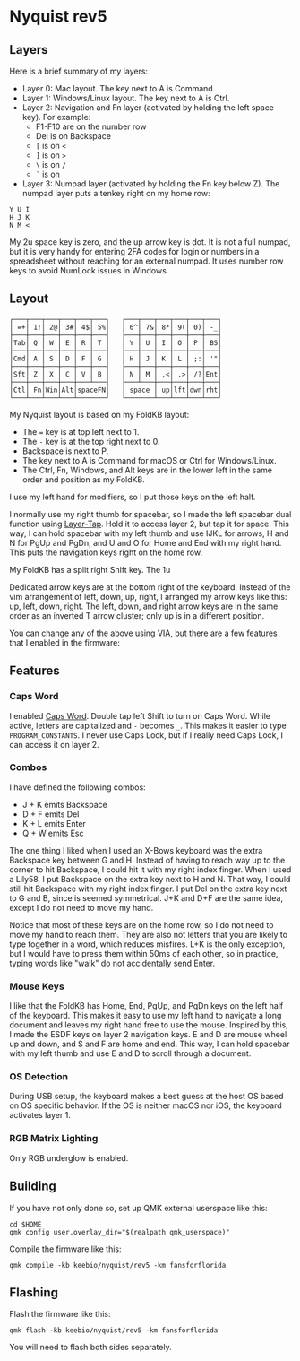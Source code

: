 # Nyquist rev5

## Layers

Here is a brief summary of my layers:

* Layer 0: Mac layout. The key next to A is Command.
* Layer 1: Windows/Linux layout. The key next to A is Ctrl.
* Layer 2: Navigation and Fn layer (activated by holding the left space key). For example:
  * F1-F10 are on the number row
  * Del is on Backspace
  * `[` is on `<`
  * `]` is on `>`
  * `\` is on `/`
  * `` ` `` is on `'`
* Layer 3: Numpad layer (activated by holding the Fn key below Z). The numpad layer puts a tenkey right on my home row:

```
Y U I
H J K
N M <
```

My 2u space key is zero, and the up arrow key is dot. It is not a full numpad, but it is very handy for entering 2FA codes for login or numbers in a spreadsheet without reaching for an external numpad. It uses number row keys to avoid NumLock issues in Windows.

## Layout

```
┌───┬───┬───┬───┬───┬───┐   ┌───┬───┬───┬───┬───┬───┐
│ =+│ 1!│ 2@│ 3#│ 4$│ 5%│   │ 6^│ 7&│ 8*│ 9(│ 0)│ -_│
├───┼───┼───┼───┼───┼───┤   ├───┼───┼───┼───┼───┼───┤
│Tab│ Q │ W │ E │ R │ T │   │ Y │ U │ I │ O │ P │ BS│
├───┼───┼───┼───┼───┼───┤   ├───┼───┼───┼───┼───┼───┤
│Cmd│ A │ S │ D │ F │ G │   │ H │ J │ K │ L │ ;:│ '"│
├───┼───┼───┼───┼───┼───┤   ├───┼───┼───┼───┼───┼───┤
│Sft│ Z │ X │ C │ V │ B │   │ N │ M │ ,<│ .>│ /?│Ent│
├───┼───┼───┼───┼───┴───┤   ├───┴───┼───┼───┼───┼───┤
│Ctl│ Fn│Win│Alt│spaceFN│   │ space │ up│lft│dwn│rht│
└───┴───┴───┴───┴───────┘   └───────┴───┴───┴───┴───┘
```

My Nyquist layout is based on my FoldKB layout:

* The `=` key is at top left next to 1.
* The `-` key is at the top right next to 0.
* Backspace is next to P.
* The key next to A is Command for macOS or Ctrl for Windows/Linux.
* The Ctrl, Fn, Windows, and Alt keys are in the lower left in the same order and position as my FoldKB.

I use my left hand for modifiers, so I put those keys on the left half.

I normally use my right thumb for spacebar, so I made the left spacebar dual function using [Layer-Tap](https://docs.qmk.fm/feature_layers?id=switching-and-toggling-layers). Hold it to access layer 2, but tap it for space. This way, I can hold spacebar with my left thumb and use IJKL for arrows, H and N for PgUp and PgDn, and U and O for Home and End with my right hand. This puts the navigation keys right on the home row.

My FoldKB has a split right Shift key. The 1u

Dedicated arrow keys are at the bottom right of the keyboard. Instead of the vim arrangement of left, down, up, right, I arranged my arrow keys like this: up, left, down, right. The left, down, and right arrow keys are in the same order as an inverted T arrow cluster; only up is in a different position.

You can change any of the above using VIA, but there are a few features that I enabled in the firmware:

## Features

### Caps Word

I enabled [Caps Word](https://docs.qmk.fm/feature_caps_word). Double tap left Shift to turn on Caps Word. While active, letters are capitalized and `-` becomes `_`. This makes it easier to type `PROGRAM_CONSTANTS`. I never use Caps Lock, but if I really need Caps Lock, I can access it on layer 2.

### Combos

I have defined the following combos:

* J + K emits Backspace
* D + F emits Del
* K + L emits Enter
* Q + W emits Esc

The one thing I liked when I used an X-Bows keyboard was the extra Backspace key between G and H. Instead of having to reach way up to the corner to hit Backspace, I could hit it with my right index finger. When I used a Lily58, I put Backspace on the extra key next to H and N. That way, I could still hit Backspace with my right index finger. I put Del on the extra key next to G and B, since is seemed symmetrical. J+K and D+F are the same idea, except I do not need to move my hand.

Notice that most of these keys are on the home row, so I do not need to move my hand to reach them. They are also not letters that you are likely to type together in a word, which reduces misfires. L+K is the only exception, but I would have to press them within 50ms of each other, so in practice, typing words like "walk" do not accidentally send Enter.

### Mouse Keys

I like that the FoldKB has Home, End, PgUp, and PgDn keys on the left half of the keyboard. This makes it easy to use my left hand to navigate a long document and leaves my right hand free to use the mouse. Inspired by this, I made the ESDF keys on layer 2 navigation keys. E and D are mouse wheel up and down, and S and F are home and end. This way, I can hold spacebar with my left thumb and use E and D to scroll through a document.

### OS Detection

During USB setup, the keyboard makes a best guess at the host OS based on OS specific behavior. If the OS is neither macOS nor iOS, the keyboard activates layer 1.

### RGB Matrix Lighting

Only RGB underglow is enabled.

## Building

If you have not only done so, set up QMK external userspace like this:

```
cd $HOME
qmk config user.overlay_dir="$(realpath qmk_userspace)"
```

Compile the firmware like this:

```
qmk compile -kb keebio/nyquist/rev5 -km fansforflorida
```

## Flashing

Flash the firmware like this:

```
qmk flash -kb keebio/nyquist/rev5 -km fansforflorida
```

You will need to flash both sides separately.
